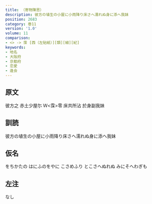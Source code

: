```yaml
---
title: （寄物陳思）
description: 彼方の埴生の小屋に小雨降り床さへ濡れぬ身に添へ我妹
position: 2683
category: 巻11
version: '1.0'
volume: 11
comparison:
- <> -> 霂 [西（左貼紙）][類][細][紀]
keywords:
- 地名
- 大阪府
- 京都府
- 恋愛
- 逢会
---
```


## 原文

彼方之 赤土少屋尓 Ｗ<霂>零 床共所沾 於身副我妹

## 訓読

彼方の埴生の小屋に小雨降り床さへ濡れぬ身に添へ我妹

## 仮名

をちかたの はにふのをやに こさめふり とこさへぬれぬ みにそへわぎも

## 左注

なし
